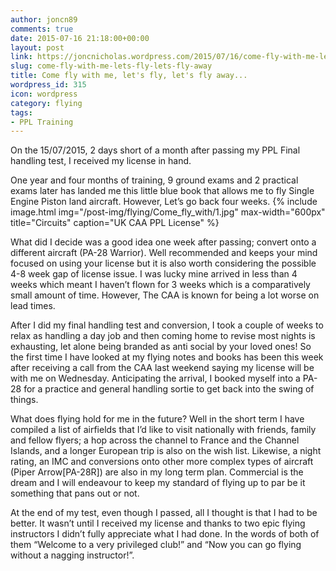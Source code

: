 ```yaml
---
author: joncn89
comments: true
date: 2015-07-16 21:18:00+00:00
layout: post
link: https://joncnicholas.wordpress.com/2015/07/16/come-fly-with-me-lets-fly-lets-fly-away/
slug: come-fly-with-me-lets-fly-lets-fly-away
title: Come fly with me, let's fly, let's fly away...
wordpress_id: 315
icon: wordpress
category: flying
tags:
- PPL Training
---
```


On the 15/07/2015, 2 days short of a month after passing my PPL Final handling test, I received my license in hand.

One year and four months of training, 9 ground exams and 2 practical exams later has landed me this little blue book that allows me to fly Single Engine Piston land aircraft. However, Let’s go back four weeks.
{% include image.html
            img="/post-img/flying/Come_fly_with/1.jpg"
		max-width="600px"
            title="Circuits"
            caption="UK CAA PPL License" %}

What did I decide was a good idea one week after passing; convert onto a different aircraft (PA-28 Warrior). Well recommended and keeps your mind focused on using your license but it is also worth considering the possible 4-8 week gap of license issue. I was lucky mine arrived in less than 4 weeks which meant I haven’t flown for 3 weeks which is a comparatively small amount of time. However, The CAA is known for being a lot worse on lead times.

After I did my final handling test and conversion, I took a couple of weeks to relax as handling a day job and then coming home to revise most nights is exhausting, let alone being branded as anti social by your loved ones! So the first time I have looked at my flying notes and books has been this week after receiving a call from the CAA last weekend saying my license will be with me on Wednesday. Anticipating the arrival, I booked myself into a PA-28 for a practice and general handling sortie to get back into the swing of things.

What does flying hold for me in the future? Well in the short term I have compiled a list of airfields that I’d like to visit nationally with friends, family and fellow flyers; a hop across the channel to France and the Channel Islands, and a longer European trip is also on the wish list. Likewise, a night rating, an IMC and conversions onto other more complex types of aircraft (Piper Arrow[PA-28R]) are also in my long term plan. Commercial is the dream and I will endeavour to keep my standard of flying up to par be it something that pans out or not.

At the end of my test, even though I passed, all I thought is that I had to be better. It wasn’t until I received my license and thanks to two epic flying instructors I didn’t fully appreciate what I had done. In the words of both of them “Welcome to a very privileged club!” and “Now you can go flying without a nagging instructor!”.
